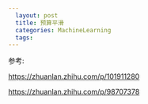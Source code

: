```yaml
---
  layout: post
  title: 预算平滑
  categories: MachineLearning
  tags:
--- 
```


参考:

https://zhuanlan.zhihu.com/p/101911280


https://zhuanlan.zhihu.com/p/98707378
